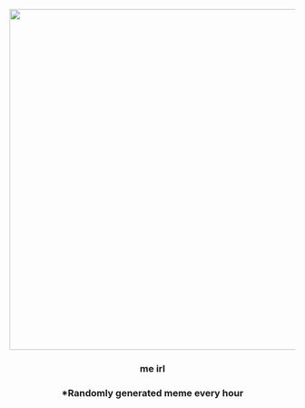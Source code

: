 <p align="center">
        <img src="https://i.redd.it/86j1jbet4si51.png" width="600" height="600">
        </p>
        <h3 align="center">me irl</h3>
        <h3 align="center">*Randomly generated meme every hour</h3>
    